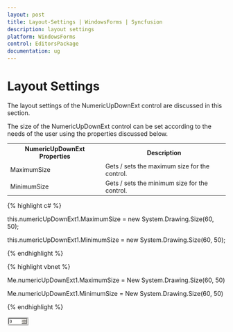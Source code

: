 ```yaml
---
layout: post
title: Layout-Settings | WindowsForms | Syncfusion
description: layout settings
platform: WindowsForms
control: EditorsPackage
documentation: ug
---
```


# Layout Settings

The layout settings of the NumericUpDownExt control are discussed in this section.

The size of the NumericUpDownExt control can be set according to the needs of the user using the properties discussed below.



<table>
<tr>
<th>
NumericUpDownExt Properties</th><th>
Description</th></tr>
<tr>
<td>
MaximumSize</td><td>
Gets / sets the maximum size for the control.</td></tr>
<tr>
<td>
MinimumSize</td><td>
Gets / sets the minimum size for the control.</td></tr>
</table>


{% highlight c# %}



this.numericUpDownExt1.MaximumSize = new System.Drawing.Size(60, 50);

this.numericUpDownExt1.MinimumSize = new System.Drawing.Size(60, 50);

{% endhighlight %}

{% highlight vbnet %}



Me.numericUpDownExt1.MaximumSize = New System.Drawing.Size(60, 50)

Me.numericUpDownExt1.MinimumSize = New System.Drawing.Size(60, 50)

{% endhighlight %}

![](Layout-Settings_images/Layout-Settings_img1.png)



